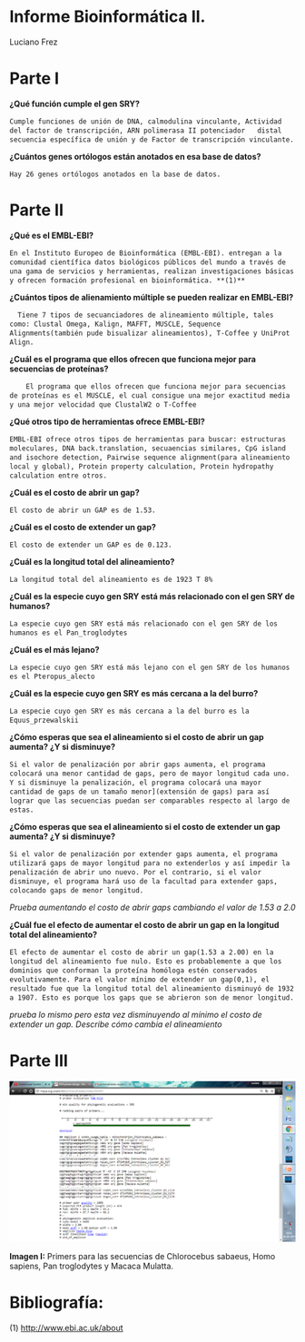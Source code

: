 # Informe Bioinformática II.
Luciano Frez

# **Parte I**

**¿Qué función cumple el gen SRY?**

    Cumple funciones de unión de DNA, calmodulina vinculante, Actividad del factor de transcripción, ARN polimerasa II potenciador   distal   secuencia específica de unión y de Factor de transcripción vinculante.

**¿Cuántos genes ortólogos están anotados en esa base de datos?**

    Hay 26 genes ortólogos anotados en la base de datos.

# **Parte II**

**¿Qué es el EMBL-EBI?**

    En el Instituto Europeo de Bioinformática (EMBL-EBI). entregan a la  comunidad científica datos biológicos públicos del mundo a través de una gama de servicios y herramientas, realizan investigaciones básicas y ofrecen formación profesional en bioinformática. **(1)** 

**¿Cuántos tipos de alienamiento múltiple se pueden realizar en EMBL-EBI?**

      Tiene 7 tipos de secuanciadores de alineamiento múltiple, tales como: Clustal Omega, Kalign, MAFFT, MUSCLE, Sequence Alignments(también pude bisualizar alineamientos), T-Coffee y UniProt Align.

**¿Cuál es el programa que ellos ofrecen que funciona mejor para secuencias de proteínas?**
        
        El programa que ellos ofrecen que funciona mejor para secuencias de proteínas es el MUSCLE, el cual consigue una mejor exactitud media y una mejor velocidad que ClustalW2 o T-Coffee

**¿Qué otros tipo de herramientas ofrece EMBL-EBI?**

    EMBL-EBI ofrece otros tipos de herramientas para buscar: estructuras moleculares, DNA back.translation, secuaencias similares, CpG island and isochore detection, Pairwise sequence alignment(para alineamiento local y global), Protein property calculation, Protein hydropathy calculation entre otros.

**¿Cuál es el costo de abrir un gap?**

    El costo de abrir un GAP es de 1.53.

**¿Cuál es el costo de extender un gap?**

    El costo de extender un GAP es de 0.123.

**¿Cuál es la longitud total del alineamiento?**

    La longitud total del alineamiento es de 1923 T 8%

**¿Cuál es la especie cuyo gen SRY está más relacionado con el gen SRY de humanos?**

    La especie cuyo gen SRY está más relacionado con el gen SRY de los humanos es el Pan_troglodytes

**¿Cuál es el más lejano?**

    La especie cuyo gen SRY está más lejano con el gen SRY de los humanos es el Pteropus_alecto

**¿Cuál es la especie cuyo gen SRY es más cercana a la del burro?**

    La especie cuyo gen SRY es más cercana a la del burro es la Equus_przewalskii

**¿Cómo esperas que sea el alineamiento si el costo de abrir un gap aumenta? ¿Y si disminuye?**

    Si el valor de penalización por abrir gaps aumenta, el programa colocará una menor cantidad de gaps, pero de mayor longitud cada uno. Y si disminuye la penalización, el programa colocará una mayor cantidad de gaps de un tamaño menor](extensión de gaps) para así lograr que las secuencias puedan ser comparables respecto al largo de estas.

**¿Cómo esperas que sea el alineamiento si el costo de extender un gap aumenta? ¿Y si disminuye?**

    Si el valor de penalización por extender gaps aumenta, el programa utilizará gaps de mayor longitud para no extenderlos y así impedir la penalización de abrir uno nuevo. Por el contrario, si el valor disminuye, el programa hará uso de la facultad para extender gaps, colocando gaps de menor longitud.
    
*Prueba aumentando el costo de abrir gaps cambiando el valor de 1.53 a 2.0*

**¿Cuál fue el efecto de aumentar el costo de abrir un gap en la longitud total del alineamiento?** 

    El efecto de aumentar el costo de abrir un gap(1.53 a 2.00) en la longitud del alineamiento fue nulo. Esto es probablemente a que los dominios que conforman la proteína homóloga estén conservados evolutivamente. Para el valor mínimo de extender un gap(0,1), el resultado fue que la longitud total del alineamiento disminuyó de 1932 a 1907. Esto es porque los gaps que se abrieron son de menor longitud.
    
*prueba lo mismo pero esta vez disminuyendo al mínimo el costo de extender un gap. Describe cómo cambia el alineamiento*

# **Parte III**
   
![imagen 1](https://github.com/MrPiggie/Informe-Bioinform-tica-II./blob/master/primers.fasta.png?raw=true)

**Imagen I:** Primers para las secuencias de Chlorocebus sabaeus, Homo sapiens, Pan troglodytes y Macaca Mulatta. 

# **Bibliografía:**

(1) http://www.ebi.ac.uk/about
